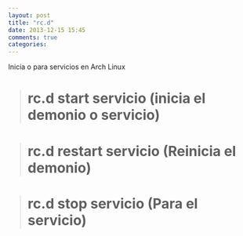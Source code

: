 ```yaml
---
layout: post
title: "rc.d"
date: 2013-12-15 15:45
comments: true
categories: 
---
```

Inicia o para servicios en Arch Linux

># rc.d start servicio (inicia el demonio o servicio)

># rc.d restart servicio (Reinicia el demonio)

># rc.d stop servicio (Para el servicio)

